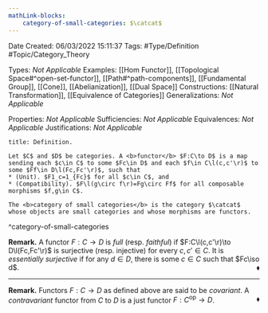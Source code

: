 ```yaml
---
mathLink-blocks:
    category-of-small-categories: $\catcat$
---
```


<div class="topSpace"></div>

Date Created: 06/03/2022 15:11:37
Tags: #Type/Definition #Topic/Category_Theory

Types: <i>Not Applicable</i>
Examples: [[Hom Functor]], [[Topological Space#^open-set-functor]], [[Path#^path-components]], [[Fundamental Group]], [[Cone]], [[Abelianization]], [[Dual Space]]
Constructions: [[Natural Transformation]], [[Equivalence of Categories]]
Generalizations: <i>Not Applicable</i>

Properties: <i>Not Applicable</i>
Sufficiencies: <i>Not Applicable</i>
Equivalences: <i>Not Applicable</i>
Justifications: <i>Not Applicable</i>

``` ad-Definition
title: Definition.

Let $C$ and $D$ be categories. A <b>functor</b> $F:C\to D$ is a map sending each $c\in C$ to some $Fc\in D$ and each $f\in C\l(c,c'\r)$ to some $Ff\in D\l(Fc,Fc'\r)$, such that
* (Unit). $F1_c=1_{Fc}$ for all $c\in C$, and
* (Compatibility). $F\l(g\circ f\r)=Fg\circ Ff$ for all composable morphisms $f,g\in C$.

The <b>category of small categories</b> is the category $\catcat$ whose objects are small categories and whose morphisms are functors.

```
^category-of-small-categories

<b>Remark.</b> A functor $F:C\to D$ is <i>full</i> (resp. <i>faithful</i>) if $F:C\l(c,c'\r)\to D\l(Fc,Fc'\r)$ is surjective (resp. injective) for every $c,c'\in C$. It is <i>essentially surjective</i> if for any $d\in D$, there is some $c\in C$ such that $Fc\iso d$.<span style="float:right;">$\blacklozenge$</span>

---

<b>Remark.</b> Functors $F:C\to D$ as defined above are said to be <i>covariant</i>. A <i>contravariant</i> functor from $C$ to $D$ is a just functor $F:C^\textrm{op}\to D$.<span style="float:right;">$\blacklozenge$</span>
